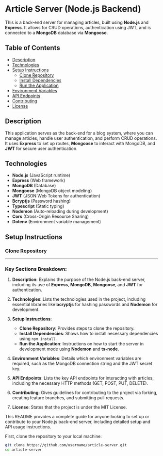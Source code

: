 # Article Server (Node.js Backend)

This is a back-end server for managing articles, built using **Node.js** and **Express**. It allows for CRUD operations, authentication using JWT, and is connected to a **MongoDB** database via **Mongoose**.

## Table of Contents

- [Description](#description)
- [Technologies](#technologies)
- [Setup Instructions](#setup-instructions)
  - [Clone Repository](#clone-repository)
  - [Install Dependencies](#install-dependencies)
  - [Run the Application](#run-the-application)
- [Environment Variables](#environment-variables)
- [API Endpoints](#api-endpoints)
- [Contributing](#contributing)
- [License](#license)

## Description

This application serves as the back-end for a blog system, where you can manage articles, handle user authentication, and perform CRUD operations. It uses **Express** to set up routes, **Mongoose** to interact with MongoDB, and **JWT** for secure user authentication.

## Technologies

- **Node.js** (JavaScript runtime)
- **Express** (Web framework)
- **MongoDB** (Database)
- **Mongoose** (MongoDB object modeling)
- **JWT** (JSON Web Tokens for authentication)
- **Bcryptjs** (Password hashing)
- **Typescript** (Static typing)
- **Nodemon** (Auto-reloading during development)
- **Cors** (Cross-Origin Resource Sharing)
- **Dotenv** (Environment variable management)

## Setup Instructions

### Clone Repository


---

### Key Sections Breakdown:

1. **Description**: Explains the purpose of the Node.js back-end server, including its use of **Express**, **MongoDB**, **Mongoose**, and **JWT** for authentication.

2. **Technologies**: Lists the technologies used in the project, including essential libraries like **bcryptjs** for hashing passwords and **Nodemon** for development.

3. **Setup Instructions**:
   - **Clone Repository**: Provides steps to clone the repository.
   - **Install Dependencies**: Shows how to install necessary dependencies using `npm install`.
   - **Run the Application**: Instructions on how to start the server in development mode using **Nodemon** and **ts-node**.

4. **Environment Variables**: Details which environment variables are required, such as the MongoDB connection string and the JWT secret key.

5. **API Endpoints**: Lists the key API endpoints for interacting with articles, including the necessary HTTP methods (GET, POST, PUT, DELETE).

6. **Contributing**: Gives guidelines for contributing to the project via forking, creating feature branches, and submitting pull requests.

7. **License**: States that the project is under the MIT License.

This README provides a complete guide for anyone looking to set up or contribute to your Node.js back-end server, including detailed setup and API usage instructions.


First, clone the repository to your local machine:

```bash
git clone https://github.com/username/article-server.git
cd article-server
